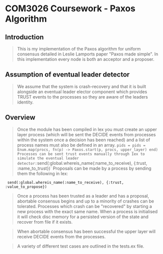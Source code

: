 # COM3026 Coursework - Paxos Algorithm
## Introduction
> This is my implementation of the Paxos algorithm for uniform consensus detailed in Leslie Lamports paper "Paxos made simple".
> In this implementation every node is both an acceptor and a proposer.
## Assumption of eventual leader detector
> We assume that the system is crash-recovery and that it is built alongside an eventual leader elector component which provides TRUST events to the processes so they are aware of the leaders identity.
## Overview
> Once the module has been compiled in Iex you must create an upper layer process (which will be sent the DECIDE events from processes within the system once a decision has been reached) and a list of process names must also be defined in an array.
` pids = pids = Enum.map(procs, fn(p) -> Paxos.start(p, procs, upper_layer) end)
> Processes can be sent trust events manually through Iex to simulate the eventual leader detector:
`send(:global.whereis_name(:name_to_receive), {:trust, :name_to_trust})`
> Proposals can be made by a process by sending them the following in Iex:

` send(:global.whereis_name(:name_to_receive), {:trust, :value_to_propose})`

> Once a process has been trusted as a leader and has a proposal, abortable consensus begins and up to a minority of crashes can be tolerated. Processes which crash can be "recovered" by starting a new process with the exact same name. When a process is initialised it will check disc memory for a persisted version of the state and recover from file if it exists.

> When abortable consensus has been successful the upper layer will receive DECIDE events from the processes.

> A variety of different test cases are outlined in the tests.ex file.